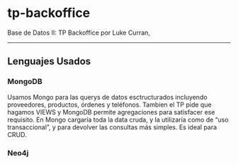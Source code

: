 # tp-backoffice
Base de Datos II: TP Backoffice por Luke Curran,

---

## Lenguajes Usados

### MongoDB
Usamos Mongo para las querys de datos esctructurados incluyendo proveedores, productos, órdenes y teléfonos. Tambien el TP pide que hagamos VIEWS y MongoDB permite agregaciones para satisfacer ese requisito. En Mongo cargaría toda la data cruda, y la utilizaría como de “uso transaccional”, y para devolver las consultas más simples. Es ideal para CRUD. 

### Neo4j

